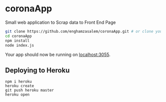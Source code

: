# coronaApp
Small web application to Scrap data to Front End Page

```sh
git clone https://github.com/enghamzasalem/coronaApp.git # or clone your own fork
cd coronaApp
npm install
node index.js
```

Your app should now be running on [localhost:3055](http://localhost:3055/).

## Deploying to Heroku

```
npm i heroku
heroku create
git push heroku master
heroku open
```

